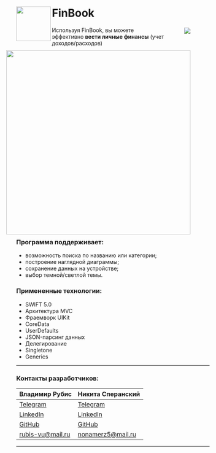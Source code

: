 <div>
<img src ="https://user-images.githubusercontent.com/84345727/160906780-c43d2092-b00c-4d94-af61-5d0fa062702c.svg" align="left" height="90"/>

# FinBook  
 <a href="https://img.shields.io/circleci/build/github/rubis-vladimir/FinBook/main">
    <img src="https://img.shields.io/circleci/build/github/rubis-vladimir/FinBook/main" hspace="50px" align="right" vspace="2px">
</a>
 Используя FinBook, вы можете эффективно <b>вести личные финансы</b> 
  (учет доходов/расходов)
</div>

  <img src ="https://user-images.githubusercontent.com/84345727/160895784-44e0774a-7f5d-4b05-af74-78fc0db653d9.gif" align="right" height="480px" hspace="50px" vspace="10px"/>
  
  ### Программа поддерживает:
  + возможность поиска по названию или категории; 
  + построение наглядной диаграммы;
  + сохранение данных на устройстве; 
  + выбор темной/светлой темы.

  ### Примененные технологии:
  + SWIFT 5.0
  + Архитектура MVC 
  + Фраемворк UIKit  
  + CoreData 
  + UserDefaults 
  + JSON-парсинг данных 
  + Делегирование
  + Singletone
  + Generics
  
  
___
### Контакты разработчиков:

| Владимир Рубис | Никита Сперанский |
| --- | --- |
| [Telegram](t.me/Rubis_Vladimir)  | [Telegram](t.me/Nikita_Kelevra) |
| [LinkedIn](https://www.linkedin.com/in/vladimir-rubis/) | [LinkedIn](linkedin.com/in/nikita-kelevra/) |
| [GitHub](github.com/rubis-vladimir)| [GitHub](github.com/NikitaKelevra) |
| <a href="mailto:rubis-vu@mail.ru"> rubis-vu@mail.ru</a>| <a href="mailto:nonamerz5@mail.ru"> nonamerz5@mail.ru</a> |

___
